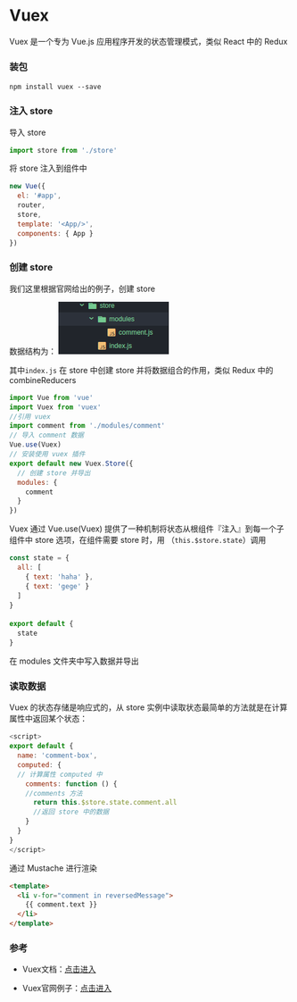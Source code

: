 # Vuex

Vuex 是一个专为 Vue.js 应用程序开发的状态管理模式，类似 React 中的 Redux

### 装包

```
npm install vuex --save
```

### 注入 store

导入 store

```js
import store from './store'
```

将 store 注入到组件中

```js
new Vue({
  el: '#app',
  router,
  store,
  template: '<App/>',
  components: { App }
})
```
### 创建 store

我们这里根据官网给出的例子，创建 store

数据结构为：
![数据结构](../img/store.png)

其中`index.js` 在 store 中创建 store 并将数据组合的作用，类似 Redux 中的 combineReducers

```js
import Vue from 'vue'
import Vuex from 'vuex'
//引用 vuex
import comment from './modules/comment'
// 导入 comment 数据
Vue.use(Vuex)
// 安装使用 vuex 插件
export default new Vuex.Store({
  // 创建 store 并导出
  modules: {
    comment
  }
})
```

Vuex 通过 Vue.use(Vuex) 提供了一种机制将状态从根组件『注入』到每一个子组件中 store 选项，在组件需要 store 时，用 （`this.$store.state`）调用

```js
const state = {
  all: [
    { text: 'haha' },
    { text: 'gege' }
  ]
}

export default {
  state
}
```

在 modules 文件夹中写入数据并导出

### 读取数据

Vuex 的状态存储是响应式的，从 store 实例中读取状态最简单的方法就是在计算属性中返回某个状态：

```js
<script>
export default {
  name: 'comment-box',
  computed: {
  // 计算属性 computed 中  
    comments: function () {
    //comments 方法
      return this.$store.state.comment.all
      //返回 store 中的数据
    }
  }
}
</script>
```

通过 Mustache 进行渲染

```html
<template>
  <li v-for="comment in reversedMessage">
    {{ comment.text }}
  </li>
</template>
```

### 参考

 - Vuex文档：[点击进入](https://vuex.vuejs.org/zh-cn/)

 - Vuex官网例子：[点击进入](https://github.com/vuejs/vuex/tree/dev/examples)
